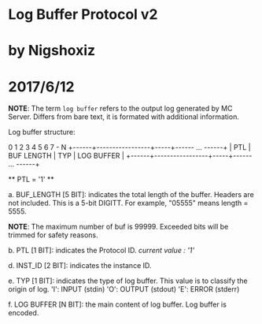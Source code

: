 # Log Buffer Protocol v2
# by Nigshoxiz
# 2017/6/12
 
**NOTE**: The term `log buffer` refers to the output log generated by MC Server. Differs from bare text, it is formated with additional information.

Log buffer structure:

   0      1  2  3  4  5     6          7 - N
+------+-----------------+-----+------  ...  ------+
|  PTL |    BUF LENGTH   | TYP |     LOG BUFFER    |
+------+-----------------+-----+------  ...  ------+

** PTL = '1' **

a. BUF_LENGTH [5 BIT]: indicates the total length of the buffer. Headers are not included.
This is a 5-bit DIGITT. For example, "05555" means length = 5555.

**NOTE**: The maximum number of buf is 99999. Exceeded bits will be trimmed for safety reasons.

b. PTL [1 BIT]: indicates the Protocol ID. _current value : '1'_


d. INST_ID [2 BIT]: indicates the instance ID.

e. TYP [1 BIT]: indicates the type of log buffer. This value is to classify the origin of log.
   'I': INPUT (stdin)
   'O': OUTPUT (stdout)
   'E': ERROR (stderr)

f. LOG BUFFER [N BIT]: the main content of log buffer. Log buffer is encoded.
